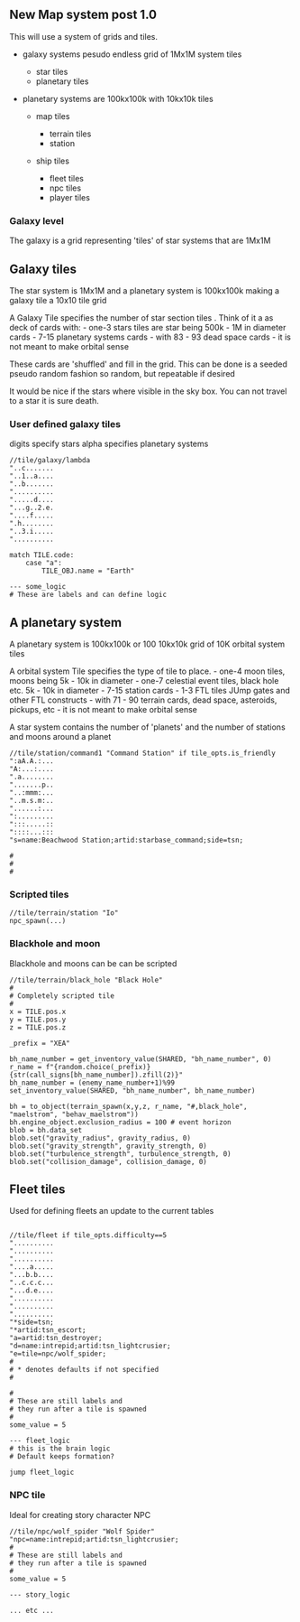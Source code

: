 ## New Map system post 1.0
This will use a system of grids and tiles.

- galaxy systems pesudo endless grid of 1Mx1M system tiles
    - star tiles
    - planetary tiles

- planetary systems are 100kx100k with 10kx10k tiles
    - map tiles
        - terrain tiles
        - station 

    - ship tiles
        - fleet tiles
        - npc tiles
        - player tiles



### Galaxy level
The galaxy is a grid representing 'tiles' of star systems that are 1Mx1M

## Galaxy tiles
The star system  is 1Mx1M and a planetary system is 100kx100k
making a galaxy tile a 10x10 tile grid

A Galaxy Tile specifies the number of star section tiles . Think of it a as deck of cards with:
    - one-3 stars tiles are star being 500k - 1M in diameter cards
    - 7-15 planetary systems cards
    - with 83 - 93 dead space cards
    - it is not meant to make orbital sense

These cards are 'shuffled' and fill in the grid.
This can be done is a seeded pseudo random fashion so random, but repeatable if desired

It would be nice if the stars where visible in the sky box.
You can not travel to a star it is sure death.

### User defined galaxy tiles

digits specify stars
alpha specifies planetary systems

```
//tile/galaxy/lambda
"..c.......
"..1..a....
"..b.......
"..........
".....d....
"...g..2.e.
"....f.....
".h........
"..3.i.....
"..........

match TILE.code:
    case "a":
        TILE_OBJ.name = "Earth"

--- some_logic
# These are labels and can define logic

```


## A planetary system
A planetary system is 100kx100k or 100 10kx10k grid of 10K orbital system tiles

A orbital system Tile specifies the type of tile to place. 
    - one-4 moon tiles,  moons being 5k - 10k in diameter 
    - one-7 celestial event tiles, black hole etc. 5k - 10k in diameter
    - 7-15 station cards
    - 1-3 FTL tiles JUmp gates and other FTL constructs
    - with 71 - 90 terrain cards, dead space, asteroids, pickups, etc
    - it is not meant to make orbital sense

A star system contains the number of 'planets' and the number of stations and moons around a planet

```
//tile/station/command1 "Command Station" if tile_opts.is_friendly
":aA.A.:...
"A:...:....
".a........
".......p..
"..:mmm:...
"..m.s.m:..
"......:...
":.........
":::.....::
"::::...:::
"s=name:Beachwood Station;artid:starbase_command;side=tsn;

#
# 
#

```

### Scripted tiles

```
//tile/terrain/station "Io"
npc_spawn(...)

```


### Blackhole and moon
Blackhole and moons can be can be scripted 


```
//tile/terrain/black_hole "Black Hole"
#
# Completely scripted tile
#
x = TILE.pos.x
y = TILE.pos.y
z = TILE.pos.z

_prefix = "XEA"

bh_name_number = get_inventory_value(SHARED, "bh_name_number", 0)
r_name = f"{random.choice(_prefix)} {str(call_signs[bh_name_number]).zfill(2)}"
bh_name_number = (enemy_name_number+1)%99
set_inventory_value(SHARED, "bh_name_number", bh_name_number)

bh = to_object(terrain_spawn(x,y,z, r_name, "#,black_hole", "maelstrom", "behav_maelstrom"))
bh.engine_object.exclusion_radius = 100 # event horizon
blob = bh.data_set
blob.set("gravity_radius", gravity_radius, 0)
blob.set("gravity_strength", gravity_strength, 0)
blob.set("turbulence_strength", turbulence_strength, 0)
blob.set("collision_damage", collision_damage, 0)

```



## Fleet tiles
Used for defining fleets
an update to the current tables

```

//tile/fleet if tile_opts.difficulty==5
"..........
"..........
"..........
"....a.....
"...b.b....
"..c.c.c...
"...d.e....
"..........
"..........
"..........
"*side=tsn;
"*artid:tsn_escort;
"a=artid:tsn_destroyer;
"d=name:intrepid;artid:tsn_lightcrusier;
"e=tile=npc/wolf_spider;
#
# * denotes defaults if not specified
#

#
# These are still labels and 
# they run after a tile is spawned 
#
some_value = 5

--- fleet_logic
# this is the brain logic
# Default keeps formation?

jump fleet_logic

```

### NPC tile
Ideal for creating story character NPC

```
//tile/npc/wolf_spider "Wolf Spider"
"npc=name:intrepid;artid:tsn_lightcrusier;
#
# These are still labels and 
# they run after a tile is spawned 
#
some_value = 5

--- story_logic

... etc ...

```